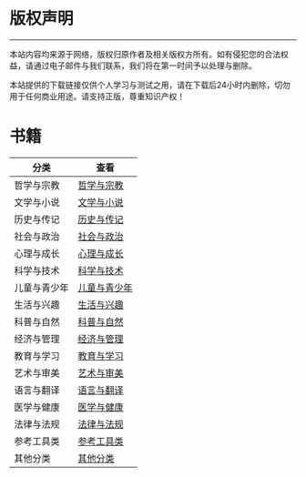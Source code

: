# 版权声明

---
本站内容均来源于网络，版权归原作者及相关版权方所有。如有侵犯您的合法权益，请通过电子邮件与我们联系，我们将在第一时间予以处理与删除。

本站提供的下载链接仅供个人学习与测试之用，请在下载后24小时内删除，切勿用于任何商业用途。请支持正版，尊重知识产权！

# 书籍
| 分类 | 查看 |
| --- | --- |
| 哲学与宗教 | [哲学与宗教](md/哲学与宗教.md) |
| 文学与小说 | [文学与小说](md/文学与小说.md) |
| 历史与传记 | [历史与传记](md/历史与传记.md) |
| 社会与政治 | [社会与政治](md/社会与政治.md) |
| 心理与成长 | [心理与成长](md/心理与成长.md) |
| 科学与技术 | [科学与技术](md/科学与技术.md) |
| 儿童与青少年 | [儿童与青少年](md/儿童与青少年.md) |
| 生活与兴趣 | [生活与兴趣](md/生活与兴趣.md) |
| 科普与自然 | [科普与自然](md/科普与自然.md) |
| 经济与管理 | [经济与管理](md/经济与管理.md) |
| 教育与学习 | [教育与学习](md/教育与学习.md) |
| 艺术与审美 | [艺术与审美](md/艺术与审美.md) |
| 语言与翻译 | [语言与翻译](md/语言与翻译.md) |
| 医学与健康 | [医学与健康](md/医学与健康.md) |
| 法律与法规 | [法律与法规](md/法律与法规.md) |
| 参考工具类 | [参考工具类](md/参考工具类.md) |
| 其他分类 | [其他分类](md/其他分类.md) |